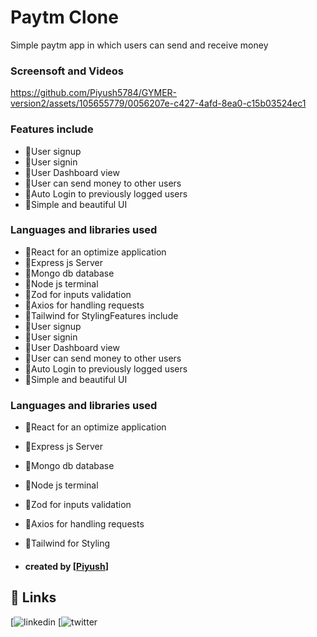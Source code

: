 
# Paytm Clone

Simple paytm app in which users can send and receive money 


### Screensoft and Videos
https://github.com/Piyush5784/GYMER-version2/assets/105655779/0056207e-c427-4afd-8ea0-c15b03524ec1

### Features include
- 🔹User signup
- 🔹User signin
- 🔹User Dashboard view
- 🔹User can send money to other users
- 🔹Auto Login to previously logged users
- 🔹Simple and beautiful UI

### Languages and libraries used
- 🔹React for an optimize application
- 🔹Express js Server
- 🔹Mongo db database
- 🔹Node js terminal
- 🔹Zod for inputs validation
- 🔹Axios for handling requests
- 🔹Tailwind for StylingFeatures include
- 🔹User signup
- 🔹User signin
- 🔹User Dashboard view
- 🔹User can send money to other users
- 🔹Auto Login to previously logged users
- 🔹Simple and beautiful UI

### Languages and libraries used
- 🔹React for an optimize application
- 🔹Express js Server
- 🔹Mongo db database
- 🔹Node js terminal
- 🔹Zod for inputs validation
- 🔹Axios for handling requests
- 🔹Tailwind for Styling

- #### created by [[Piyush](https://www.linkedin.com/in/piyush-kumar-jha-a29619239/)]

## 🔗 Links
[![linkedin](https://www.linkedin.com/in/piyush-kumar-jha-a29619239/)
[![twitter](https://twitter.com/Piyush5784)


